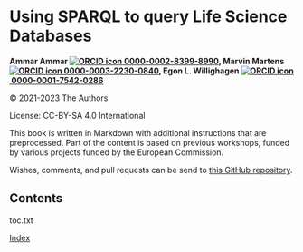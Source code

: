 # Using SPARQL to query Life Science Databases

<script type="application/ld+json">
{
  "@context":"http://schema.org/",
  "@type":"CreativeWork",
  "about":"This book describes various life sciences databases with SPARQL endpoints.",
  "genre":[{
    "@type":"URL","url":"http://edamontology.org/topic_4019"
  }],
  "name":"Using SPARQL to query Life Science Databases",
  "keywords":"cheminformatics, chemoinformatics, bioinformatics, databases, SPARQL",
  "license":"CC BY-SA 4.0",
  "url": "https://bigcat-um.github.io/PRA3006-SPARQL/"
}
</script>

**Ammar Ammar&nbsp;<a href="https://orcid.org/0000-0002-8399-8990"><img alt="ORCID icon" src="/images/orcig.png">&nbsp;0000-0002-8399-8990</a>,
Marvin Martens&nbsp;<a href="https://orcid.org/0000-0003-2230-0840"><img alt="ORCID icon" src="/images/orcig.png">&nbsp;0000-0003-2230-0840</a>,
Egon L. Willighagen&nbsp;<a href="https://orcid.org/0000-0001-7542-0286"><img alt="ORCID icon" src="/images/orcig.png">&nbsp;0000-0001-7542-0286</a>**

© 2021-2023 The Authors

License: CC-BY-SA 4.0 International

This book is written in Markdown with additional instructions that are preprocessed.
Part of the content is based on previous workshops, funded by various projects
funded by the European Commission.

Wishes, comments, and pull requests can be send to
[this GitHub repository](https://github.com/BiGCAT-UM/PRA3006-SPARQL/).

## Contents

<toc>toc.txt</toc>

[Index](indexList.i.md) <br />
